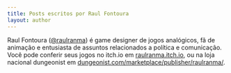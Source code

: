 ```yaml
---
title: Posts escritos por Raul Fontoura
layout: author
---
```


Raul Fontoura ([@raulranma](https://twitter.com/raulranma)) é game designer de jogos analógicos, fã de animação e entusiasta de assuntos relacionados a política e comunicação.
Você pode conferir seus jogos no itch.io em [raulranma.itch.io](https://raulranma.itch.io/), ou na loja nacional dungeonist em [dungeonist.com/marketplace/publisher/raulranma/](https://www.dungeonist.com/marketplace/publisher/raulranma/).

